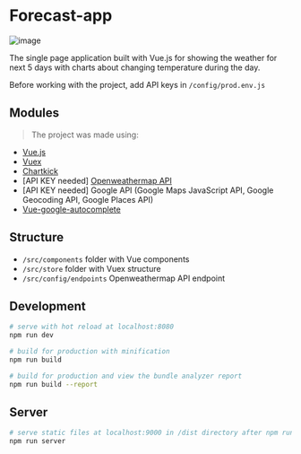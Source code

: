 # Forecast-app

![image](https://user-images.githubusercontent.com/16426867/36935364-5d5d348e-1ef7-11e8-81cd-733a9fe47275.png)


The single page application built with Vue.js for showing the weather for next 5 days with charts about changing temperature during the day.

Before working with the project, add API keys in `/config/prod.env.js`

## Modules 

> The project was made using:
- [Vue.js](https://vuejs.org/)
- [Vuex](https://vuex.vuejs.org/en/)
- [Chartkick](https://www.chartkick.com/vue) 
- [API KEY needed] [Openweathermap API](http://openweathermap.org/forecast5)
- [API KEY needed] Google API (Google Maps JavaScript API, Google Geocoding API, Google Places API)
- [Vue-google-autocomplete](https://github.com/olefirenko/vue-google-autocomplete)

## Structure

- `/src/components` folder with Vue components
- `/src/store` folder with Vuex structure
- `/src/config/endpoints` Openweathermap API endpoint 

## Development

``` bash
# serve with hot reload at localhost:8080
npm run dev

# build for production with minification
npm run build

# build for production and view the bundle analyzer report
npm run build --report
```

## Server 

```bash
# serve static files at localhost:9000 in /dist directory after npm run build
npm run server

```

